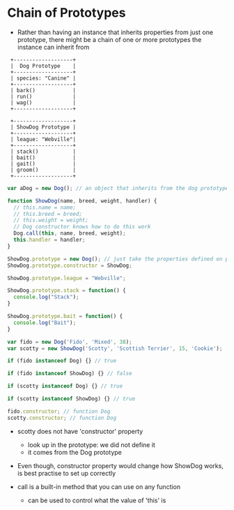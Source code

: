 # Chain of Prototypes

- Rather than having an instance that inherits properties from just one
  prototype, there might be a chain of one or more prototypes the instance can
  inherit from


```shell
 +-------------------+
 |  Dog Prototype    |
 +-------------------+
 | species: "Canine" |
 +-------------------+
 | bark()            |
 | run()             |
 | wag()             |
 +-------------------+

 +-------------------+
 | ShowDog Prototype |
 +-------------------+
 | league: "Webville"|
 +-------------------+
 | stack()           |
 | bait()            |
 | gait()            |
 | groom()           |
 +-------------------+
```


```javascript
var aDog = new Dog(); // an object that inherits from the dog prototype
```
 
```javascript
function ShowDog(name, breed, weight, handler) {
  // this.name = name;
  // this.breed = breed;
  // this.weight = weight;
  // Dog constructor knows how to do this work
  Dog.call(this, name, breed, weight);
  this.handler = handler;
}

ShowDog.prototype = new Dog(); // just take the properties defined on prototype
ShowDog.prototype.constructor = ShowDog;

ShowDog.prototype.league = "Webville";

ShowDog.prototype.stack = function() {
  console.log("Stack");
}

ShowDog.prototype.bait = function() {
  console.log("Bait");
}

```

```javascript
var fido = new Dog('Fido', 'Mixed', 38);
var scotty = new ShowDog('Scotty', 'Scottish Terrier', 15, 'Cookie');

if (fido instanceof Dog) {} // true

if (fido instanceof ShowDog) {} // false

if (scotty instanceof Dog) {} // true

if (scotty instanceof ShowDog) {} // true

fido.constructor; // function Dog
scotty.constructor; // function Dog
```

* scotty does not have 'constructor' property
  - look up in the prototype: we did not define it
  - it comes from the Dog prototype

* Even though, constructor property would change how ShowDog works, is best
  practise to set up correctly

* call is a built-in method that you can use on any function
  - can be used to control what the value of 'this' is
